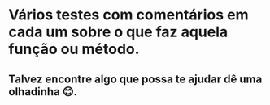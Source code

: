 # Vários testes com comentários em cada um sobre o que faz aquela função ou método.
## Talvez encontre algo que possa te ajudar dê uma olhadinha 😊.
